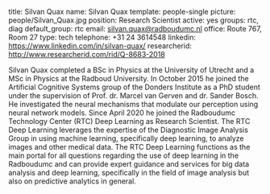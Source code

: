 title: Silvan Quax
name: Silvan Quax
template: people-single
picture: people/Silvan_Quax.jpg
position: Research Scientist
active: yes
groups: rtc, diag
default_group: rtc
email: silvan.quax@radboudumc.nl
office: Route 767, Room 27
type: tech
telephone: +31 24 3614548
linkedin: https://www.linkedin.com/in/silvan-quax/
researcherid: http://www.researcherid.com/rid/Q-8683-2018

Silvan Quax completed a BSc in Physics at the University of Utrecht and a MSc in Physics at the Radboud University. In October 2015 he joined the Artificial Cognitive Systems group of the Donders Institute as a PhD student under the  supervision of Prof. dr. Marcel van Gerven and dr. Sander Bosch. He investigated the neural mechanisms that modulate our perception using neural network models. Since April 2020 he joined the Radboudumc Technology Center (RTC) Deep Learning as Research Scientist. The RTC Deep Learning leverages the expertise of the Diagnostic Image Analysis Group in using machine learning, specifically deep learning, to analyze images and other medical data. The RTC Deep Learning functions as the main portal for all questions regarding the use of deep learning in the Radboudumc and can provide expert guidance and services for big data analysis and deep learning, specifically in the field of image analysis but also on predictive analytics in general.
